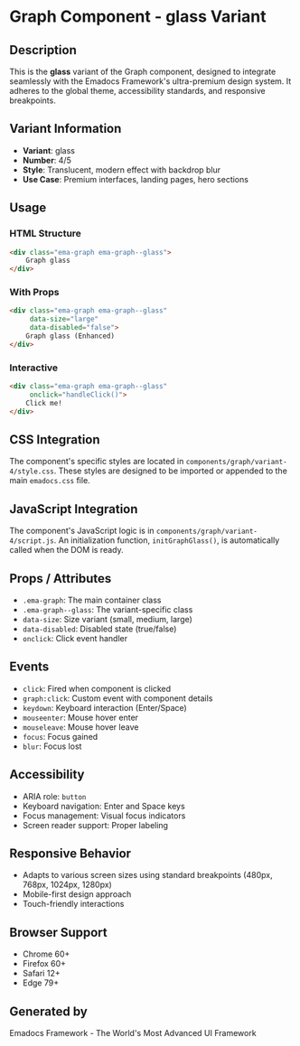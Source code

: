 # Graph Component - glass Variant

## Description
This is the **glass** variant of the Graph component, designed to integrate seamlessly with the Emadocs Framework's ultra-premium design system. It adheres to the global theme, accessibility standards, and responsive breakpoints.

## Variant Information
- **Variant**: glass
- **Number**: 4/5
- **Style**: Translucent, modern effect with backdrop blur
- **Use Case**: Premium interfaces, landing pages, hero sections

## Usage

### HTML Structure
```html
<div class="ema-graph ema-graph--glass">
    Graph glass
</div>
```

### With Props
```html
<div class="ema-graph ema-graph--glass" 
     data-size="large" 
     data-disabled="false">
    Graph glass (Enhanced)
</div>
```

### Interactive
```html
<div class="ema-graph ema-graph--glass" 
     onclick="handleClick()">
    Click me!
</div>
```

## CSS Integration
The component's specific styles are located in `components/graph/variant-4/style.css`. These styles are designed to be imported or appended to the main `emadocs.css` file.

## JavaScript Integration
The component's JavaScript logic is in `components/graph/variant-4/script.js`. An initialization function, `initGraphGlass()`, is automatically called when the DOM is ready.

## Props / Attributes
- `.ema-graph`: The main container class
- `.ema-graph--glass`: The variant-specific class
- `data-size`: Size variant (small, medium, large)
- `data-disabled`: Disabled state (true/false)
- `onclick`: Click event handler

## Events
- `click`: Fired when component is clicked
- `graph:click`: Custom event with component details
- `keydown`: Keyboard interaction (Enter/Space)
- `mouseenter`: Mouse hover enter
- `mouseleave`: Mouse hover leave
- `focus`: Focus gained
- `blur`: Focus lost

## Accessibility
- ARIA role: `button`
- Keyboard navigation: Enter and Space keys
- Focus management: Visual focus indicators
- Screen reader support: Proper labeling

## Responsive Behavior
- Adapts to various screen sizes using standard breakpoints (480px, 768px, 1024px, 1280px)
- Mobile-first design approach
- Touch-friendly interactions

## Browser Support
- Chrome 60+
- Firefox 60+
- Safari 12+
- Edge 79+

## Generated by
Emadocs Framework - The World's Most Advanced UI Framework
